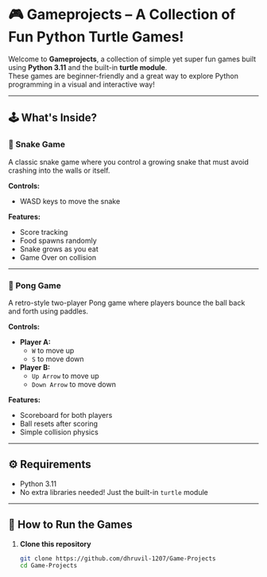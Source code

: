 # 🎮 Gameprojects – A Collection of Fun Python Turtle Games!

Welcome to **Gameprojects**, a collection of simple yet super fun games built using **Python 3.11** and the built-in **turtle module**.  
These games are beginner-friendly and a great way to explore Python programming in a visual and interactive way!

---

## 🕹️ What's Inside?

### 🐍 Snake Game  
A classic snake game where you control a growing snake that must avoid crashing into the walls or itself.

**Controls:**
- WASD keys to move the snake

**Features:**
- Score tracking  
- Food spawns randomly  
- Snake grows as you eat  
- Game Over on collision

---

### 🏓 Pong Game  
A retro-style two-player Pong game where players bounce the ball back and forth using paddles.

**Controls:**
- **Player A:**
  - `W` to move up  
  - `S` to move down  
- **Player B:**
  - `Up Arrow` to move up  
  - `Down Arrow` to move down

**Features:**
- Scoreboard for both players  
- Ball resets after scoring  
- Simple collision physics

---

## ⚙️ Requirements

- Python 3.11  
- No extra libraries needed! Just the built-in `turtle` module

---

## 🚀 How to Run the Games

1. **Clone this repository**
   ```bash
   git clone https://github.com/dhruvil-1207/Game-Projects
   cd Game-Projects
